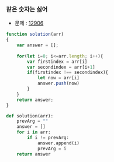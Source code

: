 ### 같은 숫자는 싫어

- 문제 : [12906](https://programmers.co.kr/learn/courses/30/lessons/12906)

~~~javascript
function solution(arr)
{
    var answer = [];
    
    for(let i=0; i<=arr.length; i++){
        var firstindex = arr[i]
        var secondindex = arr[i+1]
        if(firstindex !== secondindex){
            let now = arr[i]
            answer.push(now)
        }       
    }   
    return answer; 
}
~~~

```python
def solution(arr):
    prevArg = ""
    answer = []
    for i in arr:
        if i != prevArg:
            answer.append(i)
            prevArg = i
    return answer
```

